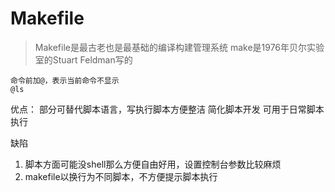 # Makefile

> Makefile是最古老也是最基础的编译构建管理系统
> make是1976年贝尔实验室的Stuart Feldman写的

```
命令前加@，表示当前命令不显示
@ls
```

优点：
部分可替代脚本语言，写执行脚本方便整洁
简化脚本开发
可用于日常脚本执行

缺陷
1. 脚本方面可能没shell那么方便自由好用，设置控制台参数比较麻烦
2. makefile以换行为不同脚本，不方便提示脚本执行